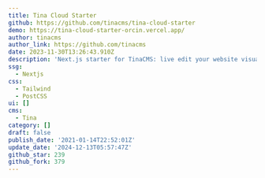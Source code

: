 ```yaml
---
title: Tina Cloud Starter
github: https://github.com/tinacms/tina-cloud-starter
demo: https://tina-cloud-starter-orcin.vercel.app/
author: tinacms
author_link: https://github.com/tinacms
date: 2023-11-30T13:26:43.910Z
description: 'Next.js starter for TinaCMS: live edit your website visually 🪄'
ssg:
  - Nextjs
css:
  - Tailwind
  - PostCSS
ui: []
cms:
  - Tina
category: []
draft: false
publish_date: '2021-01-14T22:52:01Z'
update_date: '2024-12-13T05:57:47Z'
github_star: 239
github_fork: 379
---
```


